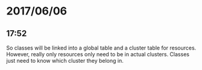 # 2017/06/06

## 17:52

So classes will be linked into a global table and a cluster table for
resources. However, really only resources only need to be in actual
clusters. Classes just need to know which cluster they belong in.
